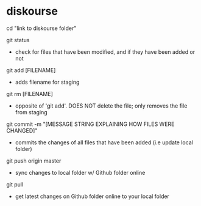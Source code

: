 # diskourse

cd "link to diskourse folder"

git status
- check for files that have been modified, and if they have been added or not

git add [FILENAME]
- adds filename for staging

git rm [FILENAME]
- opposite of 'git add'. DOES NOT delete the file; only removes the file from staging

git commit -m "[MESSAGE STRING EXPLAINING HOW FILES WERE CHANGED]"
- commits the changes of all files that have been added (i.e update local folder)

git push origin master
- sync changes to local folder w/ Github folder online

git pull
- get latest changes on Github folder online to your local folder
